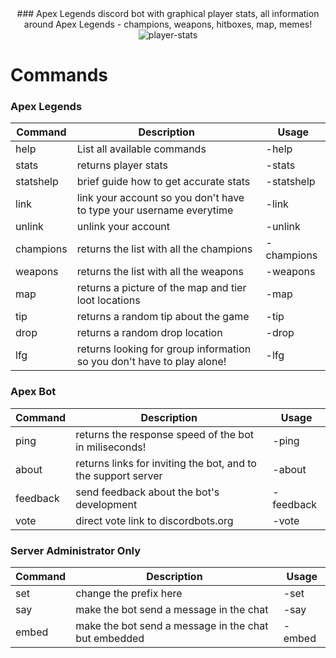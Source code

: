 <div align="center">
  ### Apex Legends discord bot with graphical player stats, all information around Apex Legends - champions, weapons, hitboxes, map, memes!
  <img src="https://i.imgur.com/boDqbJK.png" alt="player-stats">
</div>

# Commands
### Apex Legends
Command|Description|Usage
---|---|---
help|List all available commands|-help
stats|returns player stats|-stats <platform> <username>
statshelp|brief guide how to get accurate stats|-statshelp
link|link your account so you don't have to type your username everytime|-link <platform> <username>
unlink|unlink your account|-unlink
champions|returns the list with all the champions|-champions
weapons|returns the list with all the weapons|-weapons
map|returns a picture of the map and tier loot locations|-map
tip|returns a random tip about the game|-tip
drop|returns a random drop location|-drop
lfg|returns looking for group information so you don't have to play alone!|-lfg

### Apex Bot
Command|Description|Usage
---|---|---
ping|returns the response speed of the bot in miliseconds!|-ping
about|returns links for inviting the bot, and to the support server|-about
feedback|send feedback about the bot's development|-feedback <message>
vote|direct vote link to discordbots.org|-vote

### Server Administrator Only
Command|Description|Usage
---|---|---
set|change the prefix here|-set <setting> <value>
say|make the bot send a message in the chat|-say <message>
embed|make the bot send a message in the chat but embedded|-embed <message>
